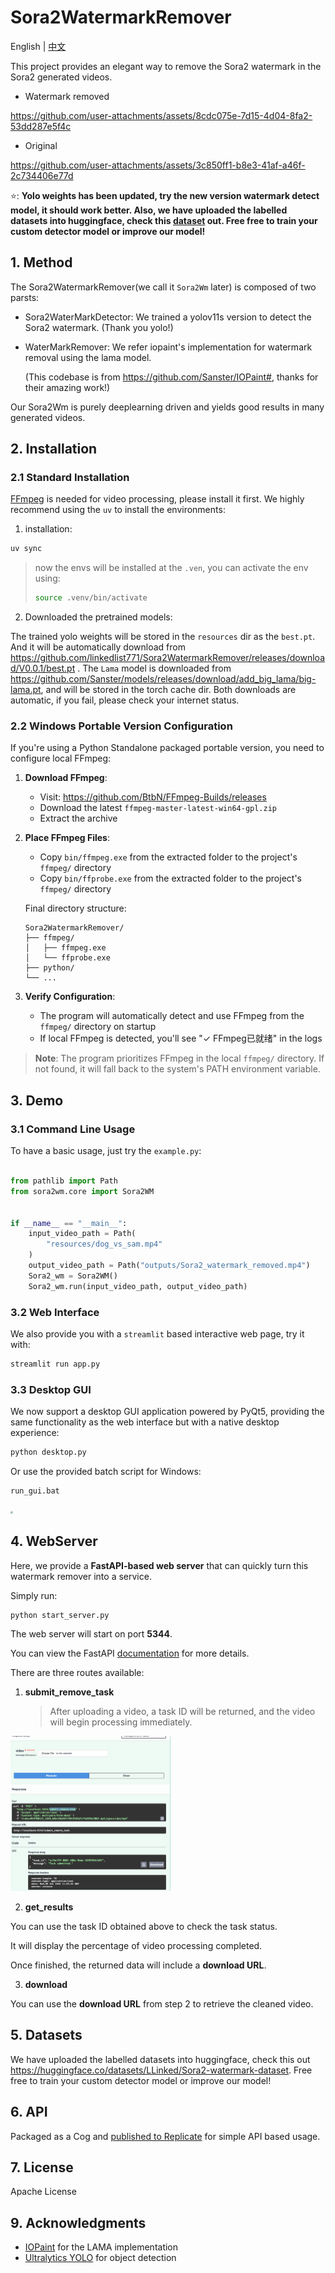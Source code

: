 # Sora2WatermarkRemover

English | [中文](README.md)

This project provides an elegant way to remove the Sora2 watermark in the Sora2 generated videos.


- Watermark removed

https://github.com/user-attachments/assets/8cdc075e-7d15-4d04-8fa2-53dd287e5f4c

- Original

https://github.com/user-attachments/assets/3c850ff1-b8e3-41af-a46f-2c734406e77d

⭐️: **Yolo weights has been updated, try the new version watermark detect model, it should work better. Also, we have uploaded the labelled datasets into huggingface, check this [dataset](https://huggingface.co/datasets/LLinked/Sora2-watermark-dataset) out. Free free to train your custom detector model or improve our model!**


## 1. Method

The Sora2WatermarkRemover(we call it `Sora2Wm` later) is composed of two parsts:

- Sora2WaterMarkDetector: We trained a yolov11s version to detect the Sora2 watermark. (Thank you yolo!)

- WaterMarkRemover: We refer iopaint's implementation for watermark removal using the lama model.

  (This codebase is from https://github.com/Sanster/IOPaint#, thanks for their amazing work!)

Our Sora2Wm is purely deeplearning driven and yields good results in many generated videos.



## 2. Installation

### 2.1 Standard Installation

[FFmpeg](https://ffmpeg.org/) is needed for video processing, please install it first.  We highly recommend using the `uv` to install the environments:

1. installation:

```bash
uv sync
```

> now the envs will be installed at the `.ven`, you can activate the env using:
>
> ```bash
> source .venv/bin/activate
> ```

2. Downloaded the pretrained models:

The trained yolo weights will be stored in the `resources` dir as the `best.pt`.  And it will be automatically download from https://github.com/linkedlist771/Sora2WatermarkRemover/releases/download/V0.0.1/best.pt . The `Lama` model is downloaded from https://github.com/Sanster/models/releases/download/add_big_lama/big-lama.pt, and will be stored in the torch cache dir. Both downloads are automatic, if you fail, please check your internet status.

### 2.2 Windows Portable Version Configuration

If you're using a Python Standalone packaged portable version, you need to configure local FFmpeg:

1. **Download FFmpeg**:
   - Visit: https://github.com/BtbN/FFmpeg-Builds/releases
   - Download the latest `ffmpeg-master-latest-win64-gpl.zip`
   - Extract the archive

2. **Place FFmpeg Files**:
   - Copy `bin/ffmpeg.exe` from the extracted folder to the project's `ffmpeg/` directory
   - Copy `bin/ffprobe.exe` from the extracted folder to the project's `ffmpeg/` directory
   
   Final directory structure:
   ```
   Sora2WatermarkRemover/
   ├── ffmpeg/
   │   ├── ffmpeg.exe
   │   └── ffprobe.exe
   ├── python/
   └── ...
   ```

3. **Verify Configuration**:
   - The program will automatically detect and use FFmpeg from the `ffmpeg/` directory on startup
   - If local FFmpeg is detected, you'll see "✓ FFmpeg已就绪" in the logs

> **Note**: The program prioritizes FFmpeg in the local `ffmpeg/` directory. If not found, it will fall back to the system's PATH environment variable.

## 3.  Demo

### 3.1 Command Line Usage
To have a basic usage, just try the `example.py`:

```python

from pathlib import Path
from sora2wm.core import Sora2WM


if __name__ == "__main__":
    input_video_path = Path(
        "resources/dog_vs_sam.mp4"
    )
    output_video_path = Path("outputs/Sora2_watermark_removed.mp4")
    Sora2_wm = Sora2WM()
    Sora2_wm.run(input_video_path, output_video_path)

```

### 3.2 Web Interface
We also provide you with a `streamlit` based interactive web page, try it with:

```bash
streamlit run app.py
```

### 3.3 Desktop GUI
We now support a desktop GUI application powered by PyQt5, providing the same functionality as the web interface but with a native desktop experience:

```bash
python desktop.py
```

Or use the provided batch script for Windows:

```bash
run_gui.bat
```

<img src="resources/app.png" style="zoom: 25%;" />

## **4. WebServer**

Here, we provide a **FastAPI-based web server** that can quickly turn this watermark remover into a service.

Simply run:

```
python start_server.py
```

The web server will start on port **5344**.

You can view the FastAPI [documentation](http://localhost:5344/docs) for more details.

There are three routes available:

1. **submit_remove_task**

   > After uploading a video, a task ID will be returned, and the video will begin processing immediately.

<img src="resources/53abf3fd-11a9-4dd7-a348-34920775f8ad.png" alt="image" style="zoom: 25%;" />

2. **get_results**

You can use the task ID obtained above to check the task status.

It will display the percentage of video processing completed.

Once finished, the returned data will include a **download URL**.

3. **download**

You can use the **download URL** from step 2 to retrieve the cleaned video.

## 5. Datasets

We have uploaded the labelled datasets into huggingface, check this out https://huggingface.co/datasets/LLinked/Sora2-watermark-dataset. Free free to train your custom detector model or improve our model!

## 6. API

Packaged as a Cog and [published to Replicate](https://replicate.com/uglyrobot/Sora2-watermark-remover) for simple API based usage.

## 7. License

 Apache License


## 9. Acknowledgments

- [IOPaint](https://github.com/Sanster/IOPaint) for the LAMA implementation
- [Ultralytics YOLO](https://github.com/ultralytics/ultralytics) for object detection
